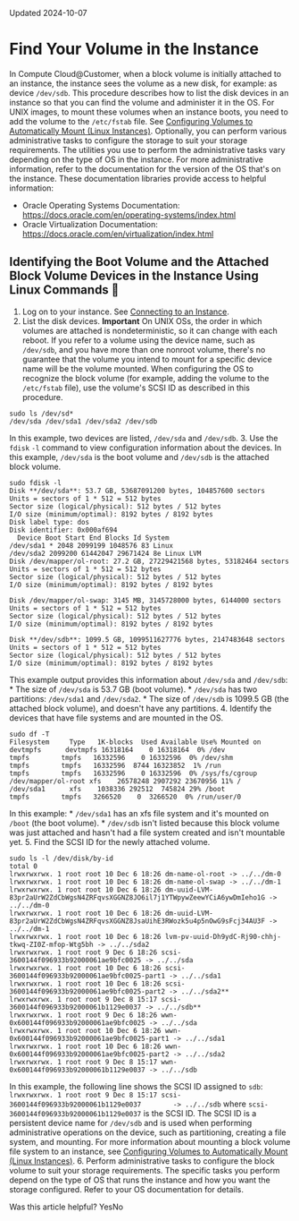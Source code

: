 Updated 2024-10-07
# Find Your Volume in the Instance
In Compute Cloud@Customer, when a block volume is initially attached to an instance, the instance sees the volume as a new disk, for example: as device `/dev/sdb`. This procedure describes how to list the disk devices in an instance so that you can find the volume and administer it in the OS.
For UNIX images, to mount these volumes when an instance boots, you need to add the volume to the `/etc/fstab` file. See [Configuring Volumes to Automatically Mount (Linux Instances)](https://docs.oracle.com/en-us/iaas/compute-cloud-at-customer/topics/block/configuring-volumes-to-automatically-mount.htm#configuring-volumes-to-automatically-mount-linux "On Compute Cloud@Customer, for Linux instances, if you want to automatically mount volumes during an instance boot, you need add the volumes to the /etc/fstab file.").
Optionally, you can perform various administrative tasks to configure the storage to suit your storage requirements.
The utilities you use to perform the administrative tasks vary depending on the type of OS in the instance. For more administrative information, refer to the documentation for the version of the OS that's on the instance. These documentation libraries provide access to helpful information: 
  * Oracle Operating Systems Documentation: <https://docs.oracle.com/en/operating-systems/index.html>
  * Oracle Virtualization Documentation: <https://docs.oracle.com/en/virtualization/index.html>


## Identifying the Boot Volume and the Attached Block Volume Devices in the Instance Using Linux Commands 🔗 
  1. Log on to your instance. See [Connecting to an Instance](https://docs.oracle.com/iaas/Content/Compute/Tasks/accessinginstance.htm). 
  2. List the disk devices.
**Important**
On UNIX OSs, the order in which volumes are attached is nondeterministic, so it can change with each reboot. If you refer to a volume using the device name, such as `/dev/sdb`, and you have more than one nonroot volume, there's no guarantee that the volume you intend to mount for a specific device name will be the volume mounted. When configuring the OS to recognize the block volume (for example, adding the volume to the `/etc/fstab` file), use the volume's SCSI ID as described in this procedure.
```
sudo ls /dev/sd*
/dev/sda /dev/sda1 /dev/sda2 /dev/sdb
```

In this example, two devices are listed, `/dev/sda` and `/dev/sdb`.
  3. Use the `fdisk` `-l` command to view configuration information about the devices.
In this example, `/dev/sda` is the boot volume and `/dev/sdb` is the attached block volume.
```
sudo fdisk -l
Disk **/dev/sda**: 53.7 GB, 53687091200 bytes, 104857600 sectors
Units = sectors of 1 * 512 = 512 bytes
Sector size (logical/physical): 512 bytes / 512 bytes
I/O size (minimum/optimal): 8192 bytes / 8192 bytes
Disk label type: dos
Disk identifier: 0x000af694
  Device Boot Start End Blocks Id System
/dev/sda1 * 2048 2099199 1048576 83 Linux
/dev/sda2 2099200 61442047 29671424 8e Linux LVM
Disk /dev/mapper/ol-root: 27.2 GB, 27229421568 bytes, 53182464 sectors
Units = sectors of 1 * 512 = 512 bytes
Sector size (logical/physical): 512 bytes / 512 bytes
I/O size (minimum/optimal): 8192 bytes / 8192 bytes

Disk /dev/mapper/ol-swap: 3145 MB, 3145728000 bytes, 6144000 sectors
Units = sectors of 1 * 512 = 512 bytes
Sector size (logical/physical): 512 bytes / 512 bytes
I/O size (minimum/optimal): 8192 bytes / 8192 bytes

Disk **/dev/sdb**: 1099.5 GB, 1099511627776 bytes, 2147483648 sectors
Units = sectors of 1 * 512 = 512 bytes
Sector size (logical/physical): 512 bytes / 512 bytes
I/O size (minimum/optimal): 8192 bytes / 8192 bytes
```

This example output provides this information about `/dev/sda` and `/dev/sdb`:
     * The size of `/dev/sda` is 53.7 GB (boot volume).
     * `/dev/sda` has two partitions: `/dev/sda1` and `/dev/sda2`.
     * The size of `/dev/sdb` is 1099.5 GB (the attached block volume), and doesn't have any partitions.
  4. Identify the devices that have file systems and are mounted in the OS. 
```
sudo df -T
Filesystem     Type   1K-blocks  Used Available Use% Mounted on
devtmpfs      devtmpfs 16318164    0 16318164  0% /dev
tmpfs        tmpfs   16332596    0 16332596  0% /dev/shm
tmpfs        tmpfs   16332596  8744 16323852  1% /run
tmpfs        tmpfs   16332596    0 16332596  0% /sys/fs/cgroup
/dev/mapper/ol-root xfs    26578248 2907292 23670956 11% /
/dev/sda1      xfs    1038336 292512  745824 29% /boot
tmpfs        tmpfs   3266520    0  3266520  0% /run/user/0
```

In this example:
     * `/dev/sda1` has an xfs file system and it's mounted on `/boot` (the boot volume). 
     * `/dev/sdb` isn't listed because this block volume was just attached and hasn't had a file system created and isn't mountable yet.
  5. Find the SCSI ID for the newly attached volume.
```
sudo ls -l /dev/disk/by-id
total 0
lrwxrwxrwx. 1 root root 10 Dec 6 18:26 dm-name-ol-root -> ../../dm-0
lrwxrwxrwx. 1 root root 10 Dec 6 18:26 dm-name-ol-swap -> ../../dm-1
lrwxrwxrwx. 1 root root 10 Dec 6 18:26 dm-uuid-LVM-83pr2aUrW2ZdCbWgsN4ZRFqvsXGGNZ8JO6il7j1YTWpywZeewYCiA6ywDmIeho1G -> ../../dm-0
lrwxrwxrwx. 1 root root 10 Dec 6 18:26 dm-uuid-LVM-83pr2aUrW2ZdCbWgsN4ZRFqvsXGGNZ8JsaUihE3RWozk5u4p5nOwG9sFcj34AU3F -> ../../dm-1
lrwxrwxrwx. 1 root root 10 Dec 6 18:26 lvm-pv-uuid-Dh9ydC-Rj90-chhj-tkwq-ZI0Z-mfop-Wtg5bh -> ../../sda2
lrwxrwxrwx. 1 root root 9 Dec 6 18:26 scsi-3600144f096933b92000061ae9bfc0025 -> ../../sda
lrwxrwxrwx. 1 root root 10 Dec 6 18:26 scsi-3600144f096933b92000061ae9bfc0025-part1 -> ../../sda1
lrwxrwxrwx. 1 root root 10 Dec 6 18:26 scsi-3600144f096933b92000061ae9bfc0025-part2 -> ../../sda2**
lrwxrwxrwx. 1 root root 9 Dec 8 15:17 scsi-3600144f096933b92000061b1129e0037 -> ../../sdb**
lrwxrwxrwx. 1 root root 9 Dec 6 18:26 wwn-0x600144f096933b92000061ae9bfc0025 -> ../../sda
lrwxrwxrwx. 1 root root 10 Dec 6 18:26 wwn-0x600144f096933b92000061ae9bfc0025-part1 -> ../../sda1
lrwxrwxrwx. 1 root root 10 Dec 6 18:26 wwn-0x600144f096933b92000061ae9bfc0025-part2 -> ../../sda2
lrwxrwxrwx. 1 root root 9 Dec 8 15:17 wwn-0x600144f096933b92000061b1129e0037 -> ../../sdb
```

In this example, the following line shows the SCSI ID assigned to `sdb`:
`lrwxrwxrwx. 1 root root 9 Dec 8 15:17 scsi-3600144f096933b92000061b1129e0037        -> ../../sdb`
where `scsi-3600144f096933b92000061b1129e0037` is the SCSI ID.
The SCSI ID is a persistent device name for `/dev/sdb` and is used when performing administrative operations on the device, such as partitioning, creating a file system, and mounting.
For more information about mounting a block volume file system to an instance, see [Configuring Volumes to Automatically Mount (Linux Instances)](https://docs.oracle.com/en-us/iaas/compute-cloud-at-customer/topics/block/configuring-volumes-to-automatically-mount.htm#configuring-volumes-to-automatically-mount-linux "On Compute Cloud@Customer, for Linux instances, if you want to automatically mount volumes during an instance boot, you need add the volumes to the /etc/fstab file.").
  6. Perform administrative tasks to configure the block volume to suit your storage requirements.
The specific tasks you perform depend on the type of OS that runs the instance and how you want the storage configured. Refer to your OS documentation for details.


Was this article helpful?
YesNo

